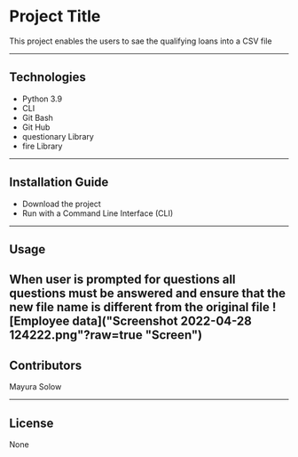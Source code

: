 # Project Title

This project enables the users to sae the qualifying loans into a CSV file

---

## Technologies

*   Python 3.9
*   CLI
*   Git Bash
*   Git Hub
*   questionary Library
*   fire Library
---

## Installation Guide

*   Download the project
*   Run with a Command Line Interface (CLI)
---

## Usage

When user is prompted for questions all questions must be answered and ensure that the new file name is different from the original file
![Employee data]("Screenshot 2022-04-28 124222.png"?raw=true "Screen")
---

## Contributors

Mayura Solow

---

## License

None
